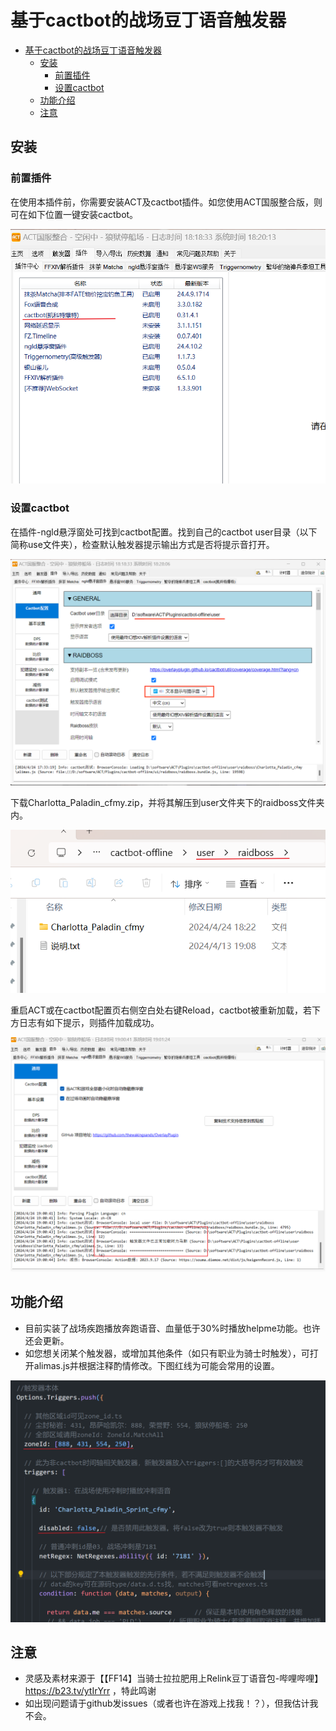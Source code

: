 <!--
 * @Date: 2024-04-24
 * @LastEditors: Wakasagihime-99
 * @LastEditTime: 2024-04-24
 * @FilePath: \\cactbotd:\\software\\ACT\\Plugins\\cactbot-offline\\user\\raidboss\\Charlotta_Paladin_cfmy\\README.md
 * @FFXIV: 玖时九@拂晓之间
 * @Description: 用户指南
-->

# 基于cactbot的战场豆丁语音触发器

<!-- TOC -->

- [基于cactbot的战场豆丁语音触发器](#%E5%9F%BA%E4%BA%8Ecactbot%E7%9A%84%E6%88%98%E5%9C%BA%E8%B1%86%E4%B8%81%E8%AF%AD%E9%9F%B3%E8%A7%A6%E5%8F%91%E5%99%A8)
    - [安装](#%E5%AE%89%E8%A3%85)
        - [前置插件](#%E5%89%8D%E7%BD%AE%E6%8F%92%E4%BB%B6)
        - [设置cactbot](#%E8%AE%BE%E7%BD%AEcactbot)
    - [功能介绍](#%E5%8A%9F%E8%83%BD%E4%BB%8B%E7%BB%8D)
    - [注意](#%E6%B3%A8%E6%84%8F)

<!-- /TOC -->
<!-- /TOC -->

## 安装

### 前置插件

在使用本插件前，你需要安装ACT及cactbot插件。如您使用ACT国服整合版，则可在如下位置一键安装cactbot。

![国服ACT整合版安装cactbot](.\png\cactbot_install.png)

### 设置cactbot

在插件-ngld悬浮窗处可找到cactbot配置。找到自己的cactbot user目录（以下简称use文件夹），检查默认触发器提示输出方式是否将提示音打开。

![cactbot设置](.\png\cactbot_config.png)

下载Charlotta_Paladin_cfmy.zip，并将其解压到user文件夹下的raidboss文件夹内。

![解压位置](png\unzip.png)

重启ACT或在cactbot配置页右侧空白处右键Reload，cactbot被重新加载，若下方日志有如下提示，则插件加载成功。

![加载成功](png\succesfullyrun.png)

## 功能介绍

- 目前实装了战场疾跑播放奔跑语音、血量低于30%时播放helpme功能。也许还会更新。
- 如您想关闭某个触发器，或增加其他条件（如只有职业为骑士时触发），可打开alimas.js并根据注释酌情修改。下图红线为可能会常用的设置。

![代码示例](png\codedemo.png)

## 注意

- 灵感及素材来源于【【FF14】当骑士拉拉肥用上Relink豆丁语音包-哔哩哔哩】 <https://b23.tv/ytIrYrr> ，特此鸣谢
- 如出现问题请于github发issues（或者也许在游戏上找我！？），但我估计我不会。
